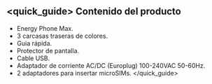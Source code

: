 ## <quick_guide> Contenido del producto

* Energy Phone Max.
* 3 carcasas traseras de colores.
* Guia rápida.
* Protector de pantalla.
* Cable USB.
* Adaptador de corriente AC/DC (Europlug) 100-240VAC 50-60Hz.
* 2 adaptadores para insertar microSIMs.
</quick_guide>
